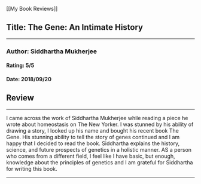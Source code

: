 [[My Book Reviews]]

 
 ## Title: The Gene: An Intimate History
 ---
 ### Author: Siddhartha Mukherjee
 #### Rating: 5/5
 #### Date: 2018/09/20


 ## Review
 ---
 I came across the work of Siddhartha Mukherjee while reading a piece he wrote about homeostasis on The New Yorker. I was stunned by his ability of drawing a story, I looked up his name and bought his recent book The Gene. His stunning ability to tell the story of genes continued and I am happy that I decided to read the book. Siddhartha explains the history, science, and future prospects of genetics in a holistic manner. AS a person who comes from a different field, I feel like I have basic, but enough, knowledge about the principles of genetics and I am grateful for Siddhartha for writing this book.



 ---
 